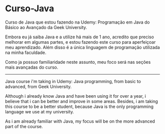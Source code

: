 # Curso-Java
Curso de Java que estou fazendo na Udemy: Programação em Java do Básico ao Avançado da Geek University.

Embora eu já saiba Java e a utilize há mais de 1 ano, acredito que preciso melhorar em algumas partes, e estou fazendo este curso para aperfeiçoar meu aprendizado. Além disso é a única linguagem de programação utilizada na minha faculdade. 

Como ja possuo familiaridade neste assunto, meu foco será nas seções mais avançadas do curso.

------
Java course i'm taking in Udemy: Java programming, from basic to advanced, from Geek University.

Although i already know Java and have been using it for over a year, i believe that i can be better and improve in some areas. Besides, i am taking this course to be a better student, because Java is the only programming language we use at my university. 

As i am already familiar with Java, my focus will be on the more advanced part of the course.
